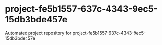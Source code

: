# project-fe5b1557-637c-4343-9ec5-15db3bde457e
Automated project repository for project-fe5b1557-637c-4343-9ec5-15db3bde457e
